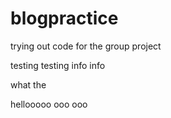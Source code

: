 # blogpractice
trying out code for the group project

testing testing info info 

what the


hellooooo ooo ooo 
